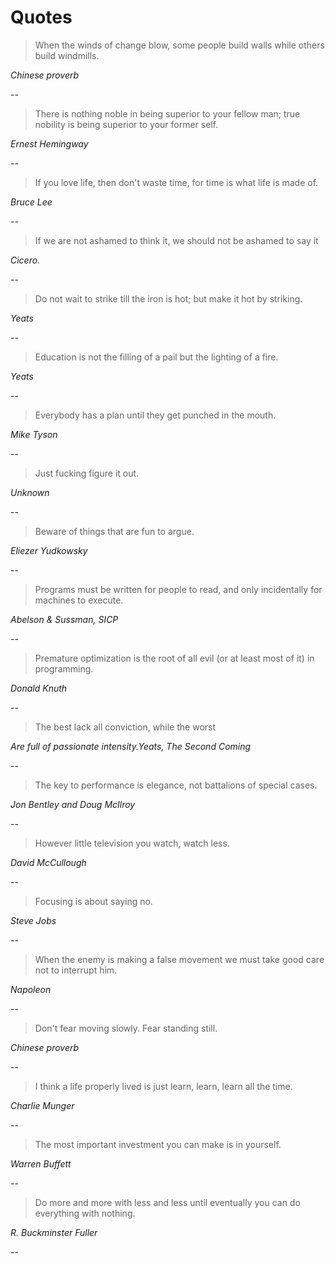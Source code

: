 # Quotes

> When the winds of change blow, some people build walls while others build windmills.  

_Chinese proverb_

--

> There is nothing noble in being superior to your fellow man; true nobility is being superior to your former self.  

_Ernest Hemingway_

--

> If you love life, then don't waste time, for time is what life is made of.  

_Bruce Lee_

--

> If we are not ashamed to think it, we should not be ashamed to say it  

_Cicero._

--

> Do not wait to strike till the iron is hot; but make it hot by striking.  

_Yeats_

--

> Education is not the filling of a pail but the lighting of a fire.  

_Yeats_

--
> Everybody has a plan until they get punched in the mouth.  

_Mike Tyson_

--

> Just fucking figure it out.  

_Unknown_

--

> Beware of things that are fun to argue.  

_Eliezer Yudkowsky_

--

> Programs must be written for people to read, and only incidentally for machines to execute.  

_Abelson & Sussman, SICP_

--

> Premature optimization is the root of all evil (or at least most of it) in programming.  

_Donald Knuth_

--

> The best lack all conviction, while the worst  

_Are full of passionate intensity.Yeats, The Second Coming_

--

> The key to performance is elegance, not battalions of special cases.  

_Jon Bentley and Doug McIlroy_

--

> However little television you watch, watch less.  

_David McCullough_

--

> Focusing is about saying no.  

_Steve Jobs_

--

> When the enemy is making a false movement we must take good care not to interrupt him.  

_Napoleon_

--

> Don't fear moving slowly. Fear standing still.  

_Chinese proverb_

--

> I think a life properly lived is just learn, learn, learn all the time.  

_Charlie Munger_

--

> The most important investment you can make is in yourself.  

_Warren Buffett_

--

> Do more and more with less and less until eventually you can do everything with nothing.  

_R. Buckminster Fuller_

--
